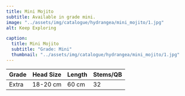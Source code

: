 ```yaml
---
title: Mini Mojito
subtitle: Available in grade mini.
image: "../assets/img/catalogue/hydrangea/mini_mojito/1.jpg"
alt: Keep Exploring

caption: 
  title: Mini Mojito
  subtitle: "Grade: Mini"
  thumbnail: "../assets/img/catalogue/hydrangea/mini_mojito/1.jpg"
---
```






| Grade | Head Size | Length | Stems/QB |
|-------|-----------|--------|----------|
| Extra |  18-20 cm | 60 cm  |    32    |